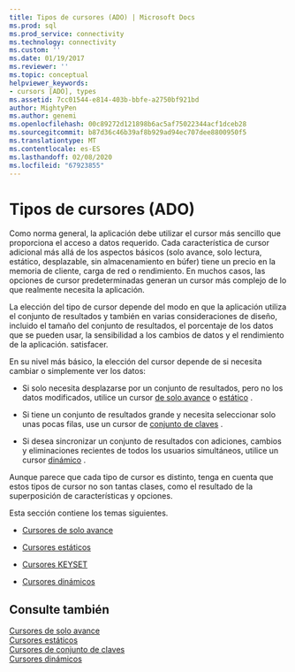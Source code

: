 ```yaml
---
title: Tipos de cursores (ADO) | Microsoft Docs
ms.prod: sql
ms.prod_service: connectivity
ms.technology: connectivity
ms.custom: ''
ms.date: 01/19/2017
ms.reviewer: ''
ms.topic: conceptual
helpviewer_keywords:
- cursors [ADO], types
ms.assetid: 7cc01544-e814-403b-bbfe-a2750bf921bd
author: MightyPen
ms.author: genemi
ms.openlocfilehash: 00c89272d121898b6ac5af75022344acf1dceb28
ms.sourcegitcommit: b87d36c46b39af8b929ad94ec707dee8800950f5
ms.translationtype: MT
ms.contentlocale: es-ES
ms.lasthandoff: 02/08/2020
ms.locfileid: "67923855"
---
```

# <a name="types-of-cursors-ado"></a>Tipos de cursores (ADO)
Como norma general, la aplicación debe utilizar el cursor más sencillo que proporciona el acceso a datos requerido. Cada característica de cursor adicional más allá de los aspectos básicos (solo avance, solo lectura, estático, desplazable, sin almacenamiento en búfer) tiene un precio en la memoria de cliente, carga de red o rendimiento. En muchos casos, las opciones de cursor predeterminadas generan un cursor más complejo de lo que realmente necesita la aplicación.  
  
 La elección del tipo de cursor depende del modo en que la aplicación utiliza el conjunto de resultados y también en varias consideraciones de diseño, incluido el tamaño del conjunto de resultados, el porcentaje de los datos que se pueden usar, la sensibilidad a los cambios de datos y el rendimiento de la aplicación. satisfacer.  
  
 En su nivel más básico, la elección del cursor depende de si necesita cambiar o simplemente ver los datos:  
  
-   Si solo necesita desplazarse por un conjunto de resultados, pero no los datos modificados, utilice un cursor [de solo avance](../../../ado/guide/data/forward-only-cursors.md) o [estático](../../../ado/guide/data/static-cursors.md) .  
  
-   Si tiene un conjunto de resultados grande y necesita seleccionar solo unas pocas filas, use un cursor de [conjunto de claves](../../../ado/guide/data/keyset-cursors.md) .  
  
-   Si desea sincronizar un conjunto de resultados con adiciones, cambios y eliminaciones recientes de todos los usuarios simultáneos, utilice un cursor [dinámico](../../../ado/guide/data/dynamic-cursors.md) .  
  
 Aunque parece que cada tipo de cursor es distinto, tenga en cuenta que estos tipos de cursor no son tantas clases, como el resultado de la superposición de características y opciones.  
  
 Esta sección contiene los temas siguientes.  
  
-   [Cursores de solo avance](../../../ado/guide/data/forward-only-cursors.md)  
  
-   [Cursores estáticos](../../../ado/guide/data/static-cursors.md)  
  
-   [Cursores KEYSET](../../../ado/guide/data/keyset-cursors.md)  
  
-   [Cursores dinámicos](../../../ado/guide/data/dynamic-cursors.md)  
  
## <a name="see-also"></a>Consulte también  
 [Cursores de solo avance](../../../ado/guide/data/forward-only-cursors.md)   
 [Cursores estáticos](../../../ado/guide/data/static-cursors.md)   
 [Cursores de conjunto de claves](../../../ado/guide/data/keyset-cursors.md)   
 [Cursores dinámicos](../../../ado/guide/data/dynamic-cursors.md)
